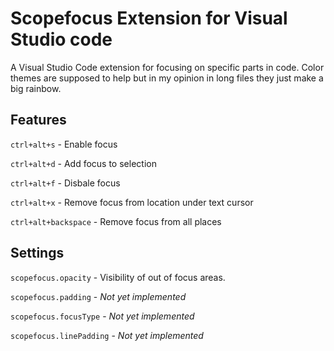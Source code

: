 # Scopefocus Extension for Visual Studio code

A Visual Studio Code extension for focusing on specific parts in code.
Color themes are supposed to help but in my opinion in long files they just make a big rainbow.

## Features

`ctrl+alt+s` - Enable focus

`ctrl+alt+d` - Add focus to selection

`ctrl+alt+f` - Disbale focus

`ctrl+alt+x` - Remove focus from location under text cursor

`ctrl+alt+backspace` - Remove focus from all places

## Settings

`scopefocus.opacity` - Visibility of out of focus areas.

`scopefocus.padding` - _Not yet implemented_

`scopefocus.focusType` - _Not yet implemented_

`scopefocus.linePadding` - _Not yet implemented_
